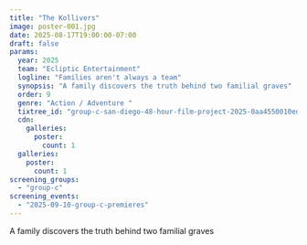 ```yaml
---
title: "The Kollivers"
image: poster-001.jpg
date: 2025-08-17T19:00:00-07:00
draft: false
params:
  year: 2025
  team: "Ecliptic Entertainment"
  logline: "Families aren't always a team"
  synopsis: "A family discovers the truth behind two familial graves"
  order: 9
  genre: "Action / Adventure "
  tixtree_id: "group-c-san-diego-48-hour-film-project-2025-0aa4550010ed"
  cdn:
    galleries:
      poster:
        count: 1
  galleries:
    poster:
      count: 1
screening_groups:
  - "group-c"
screening_events:
  - "2025-09-10-group-c-premieres"
---
```

A family discovers the truth behind two familial graves
